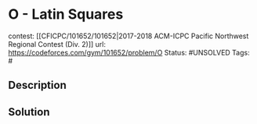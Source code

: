 # O - Latin Squares

contest: [[CFICPC/101652/101652|2017-2018 ACM-ICPC Pacific Northwest Regional Contest (Div. 2)]]
url: https://codeforces.com/gym/101652/problem/O
Status: #UNSOLVED
Tags: #

## Description

## Solution


